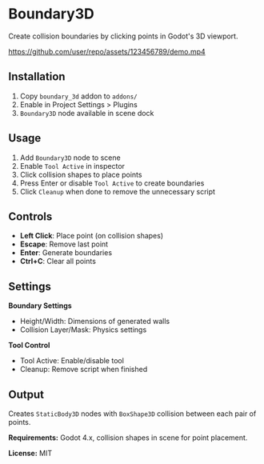 # Boundary3D

Create collision boundaries by clicking points in Godot's 3D viewport.

https://github.com/user/repo/assets/123456789/demo.mp4

## Installation

1. Copy `boundary_3d` addon to `addons/`
2. Enable in Project Settings > Plugins
3. `Boundary3D` node available in scene dock

## Usage

1. Add `Boundary3D` node to scene
2. Enable `Tool Active` in inspector
3. Click collision shapes to place points
4. Press Enter or disable `Tool Active` to create boundaries
5. Click `Cleanup` when done to remove the unnecessary script

## Controls

- **Left Click**: Place point (on collision shapes)
- **Escape**: Remove last point
- **Enter**: Generate boundaries
- **Ctrl+C**: Clear all points

## Settings

**Boundary Settings**
- Height/Width: Dimensions of generated walls
- Collision Layer/Mask: Physics settings

**Tool Control**
- Tool Active: Enable/disable tool
- Cleanup: Remove script when finished

## Output

Creates `StaticBody3D` nodes with `BoxShape3D` collision between each pair of points.

**Requirements:** Godot 4.x, collision shapes in scene for point placement.

**License:** MIT
